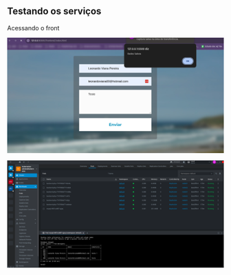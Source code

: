 ## Testando os serviços

Acessando o front

<p align="center">
  <img alt="front" src="data/fluxo1.png">
</p>

<p align="center">
  <img alt="back" src="data/fluxo3.png">
</p>
